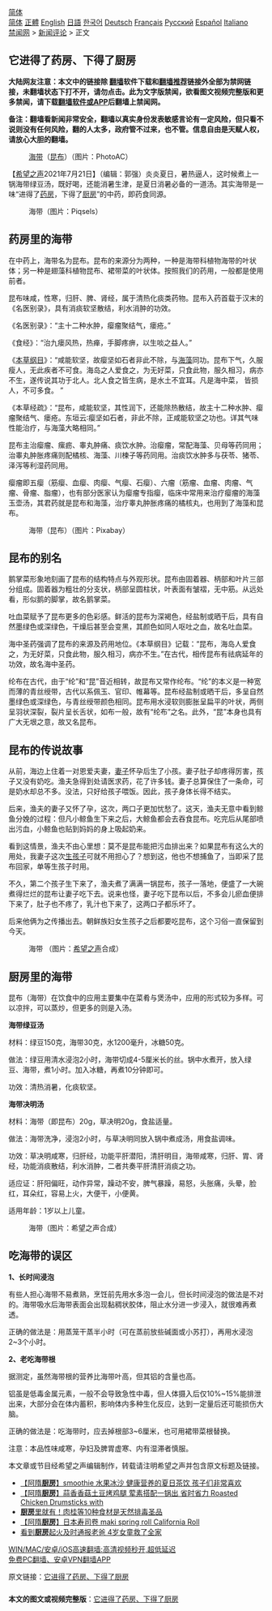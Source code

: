 <!-- 面包屑导航 --> <div class="breadcrumb"><!-- GTranslate: https://gtranslate.io/ -->  <div class="switcher notranslate">  <div class="selected">  <a href="#" onclick="return false;"> 简体</a>  </div>  <div class="option">  <a href="https://www.bannedbook.org" onclick="doGTranslate('zh-CN|zh-CN');jQuery('div.switcher div.selected a').html(jQuery(this).html());return false;" title="简体中文" class="nturl selected"> 简体</a>  <a href="https://www.bannedbook.org/zh-tw/" onclick="doGTranslate('zh-CN|zh-TW');jQuery('div.switcher div.selected a').html(jQuery(this).html());return false;" title="繁體中文" class="nturl"> 正體</a>  <a href="https://www.bannedbook.org/en/" onclick="doGTranslate('zh-CN|en');jQuery('div.switcher div.selected a').html(jQuery(this).html());return false;" title="English" class="nturl"> English</a>  <a href="https://www.bannedbook.org/ja/" onclick="doGTranslate('zh-CN|ja');jQuery('div.switcher div.selected a').html(jQuery(this).html());return false;" title="日本語" class="nturl"> 日語</a>  <a href="https://www.bannedbook.org/ko/" onclick="doGTranslate('zh-CN|ko');jQuery('div.switcher div.selected a').html(jQuery(this).html());return false;" title="한국어" class="nturl"> 한국어</a>  <a href="https://www.bannedbook.org/de/" onclick="doGTranslate('zh-CN|de');jQuery('div.switcher div.selected a').html(jQuery(this).html());return false;" title="Deutsch" class="nturl"> Deutsch</a>  <a href="https://www.bannedbook.org/fr/" onclick="doGTranslate('zh-CN|fr');jQuery('div.switcher div.selected a').html(jQuery(this).html());return false;" title="Français" class="nturl"> Français</a>  <a href="https://www.bannedbook.org/ru/" onclick="doGTranslate('zh-CN|ru');jQuery('div.switcher div.selected a').html(jQuery(this).html());return false;" title="Русский" class="nturl"> Русский</a>  <a href="https://www.bannedbook.org/es/" onclick="doGTranslate('zh-CN|es');jQuery('div.switcher div.selected a').html(jQuery(this).html());return false;" title="Español" class="nturl"> Español</a>  <a href="https://www.bannedbook.org/it/" onclick="doGTranslate('zh-CN|it');jQuery('div.switcher div.selected a').html(jQuery(this).html());return false;" title="Italiano" class="nturl"> Italiano</a>  </div>  </div>      <div class='breadcrumb-sub'><!-- Breadcrumb NavXT 6.3.0 --> <a href="https://www.bannedbook.org/" class="home">禁闻网</a> &gt; <a href="https://www.bannedbook.org/bnews/comments/" class="category">新闻评论</a> &gt; 正文</div></div><h2>它进得了药房、下得了厨房</h2> <p class="notice"><b>大陆网友注意：本文中的链接除 <a href="https://github.com/bannedbook/fanqiang" >翻墙</a>软件下载和<a href="https://github.com/killgcd/justmysocks/blob/master/README.md">翻墙推荐</a>链接外全部为禁网链接，未翻墙状态下打不开，请勿点击。此为文字版禁闻，欲看图文视频完整版和更多禁闻，请下载<a href="https://github.com/bannedbook/fanqiang">翻墙软件或APP</a>后翻墙上禁闻网。</p><p>备注：翻墙看新闻非常安全，翻墙以真实身份发表敏感言论有一定风险，但只看不说则没有任何风险，翻的人太多，政府管不过来，也不管。信息自由是天赋人权，请放心大胆的翻墙。</b></p>  <div class="entry"> <figure> <p><figcaption><a href="https://www.bannedbook.org/bnews/tag/%E6%B5%B7%E5%B8%A6/" class="st_tag internal_tag" rel="tag" title="标签 海带 下的日志">海带</a>（<a href="https://www.bannedbook.org/bnews/tag/%E6%98%86%E5%B8%83/" class="st_tag internal_tag" rel="tag" title="标签 昆布 下的日志">昆布</a>）（图片：PhotoAC）</figcaption></figure> <p>【<span class='wp_keywordlink_affiliate'><a href="https://www.soundofhope.org" title="希望之声" target="_blank">希望之声</a></span>2021年7月21日】（编辑：郭强）炎炎夏日，暑热逼人，这时候煮上一锅海带绿豆汤，既好喝，还能消暑生津，是夏日消暑必备的一道汤。其实海带是一味“进得了<a href="https://www.bannedbook.org/bnews/tag/%E8%8D%AF%E6%88%BF/" class="st_tag internal_tag" rel="tag" title="标签 药房 下的日志">药房</a>，下得了<a href="https://www.bannedbook.org/bnews/tag/%E5%8E%A8%E6%88%BF/" class="st_tag internal_tag" rel="tag" title="标签 厨房 下的日志">厨房</a>”的中药，即药食同源。</p> <figure><figcaption>海带（图片：Piqsels）</figcaption></figure> <h2>药房里的海带</h2> <p>在中药上，海带名为昆布。昆布的来源分为两种，一种是海带科植物海带的叶状体；另一种是翅藻科植物昆布、裙带菜的叶状体。按照我们的药用，一般都是使用前者。</p> <p>昆布味咸，性寒，归肝、脾、肾经，属于清热化痰类药物。昆布入药首载于汉末的《名医别录》，具有消痰软坚散结，利水消肿的功效。</p> <p>《名医别录》：“主十二种水肿，瘿瘤聚结气，瘘疮。”</p> <p>《食经》：“治九瘘风热，热瘅，手脚疼痹，以生啖之益人。”</p> <p>《<a href="https://www.bannedbook.org/bnews/tag/%E6%9C%AC%E8%8D%89%E7%BA%B2%E7%9B%AE/" class="st_tag internal_tag" rel="tag" title="标签 本草纲目 下的日志">本草纲目</a>》：“咸能软坚，故瘿坚如石者非此不除，与<a href="https://www.bannedbook.org/bnews/tag/%E6%B5%B7%E8%97%BB/" class="st_tag internal_tag" rel="tag" title="标签 海藻 下的日志">海藻</a>同功。昆布下气，久服瘦人，无此疾者不可食。海岛之人爱食之，为无好菜，只食此物，服久相习，病亦不生，遂传说其功于北人。北人食之皆生病，是水土不宜耳。凡是海中菜， 皆损人，不可多食。 ”</p> <p>《本草经疏》：“昆布，咸能软坚，其性润下，还能除热散结，故主十二种水肿、瘿瘤聚结气、瘘疮。东垣云∶瘿坚如石者，非此不除，正咸能软坚之功也。详其气味性能治疗，与海藻大略相同。”</p> <p>昆布主治瘿瘤、瘰疬、睾丸肿痛、痰饮水肿。治瘿瘤，常配海藻、贝母等药同用；治睾丸肿胀疼痛则配橘核、海藻、川楝子等药同用。治痰饮水肿多与茯苓、猪苓、泽泻等利湿药同用。</p> <p>瘿瘤即五瘿（筋瘿、血瘿、肉瘿、气瘿、石瘿）、六瘤（筋瘤、血瘤、肉瘤、气瘤、骨瘤、脂瘤），也有部分医家认为瘿瘤专指瘿，临床中常用来治疗瘿瘤的海藻玉壶汤，其君药就是昆布和海藻，治疗睾丸肿胀疼痛的橘核丸，也用到了海藻和昆布。</p> <figure><figcaption>海带（昆布）（图片：Pixabay）</figcaption></figure> <h2>昆布的别名</h2> <p>鹅掌菜形象地刻画了昆布的结构特点与外观形状。昆布由固着器、柄部和叶片三部分组成。固着器为粗壮的分支状，柄部呈圆柱状，叶表面有皱褶，无中筋。从远处看，形似鹅的脚掌，故名鹅掌菜。</p>  <p>吐血菜赋予了昆布更多的色彩感。鲜活的昆布为深褐色，经盐制或晒干后，具有自然墨绿色或深绿色，干燥后甚至会变黑，其颜色如同人呕吐之血，故名吐血菜。</p> <p>海中圣药强调了昆布的来源及药用地位。《本草纲目》记载：“昆布，海岛人爱食之，为无好菜，只食此物，服久相习，病亦不生。”在古代，相传昆布有祛病延年的功效，故名海中圣药。</p> <p>纶布在古代，由于“纶”和“昆”音近相转，故昆布又常作纶布。“纶”的本义是一种宽而薄的青丝绶带，古代以系佩玉、官印、帷幕等。昆布经盐制或晒干后，多呈自然墨绿色或深绿色，与青丝绶带颜色相同。昆布用水浸软则膨胀呈扁平的叶状，两侧呈羽状深裂，裂片呈长舌状，如布一般，故有“纶布”之名。此外，“昆”本身也具有广大无垠之意，故又名昆布。</p> <h2>昆布的传说故事</h2> <p>从前，海边上住着一对恩爱夫妻，<a href="https://www.bannedbook.org/bnews/tag/%e5%a6%bb%e5%ad%90/" class="st_tag internal_tag" rel="tag" title="标签 妻子 下的日志">妻子</a>怀孕后生了小孩。妻子肚子却疼得厉害，孩子又没有奶吃。渔夫急得到处请医求药，花了许多钱。妻子总算保住了一条命，可是奶水却总不多。没法，只好给孩子喂饭。因此，孩子身体长得不结实。</p> <p>后来，渔夫的妻子又怀了孕，这次，两口子更加忧愁了。这天，渔夫无意中看到鲸鱼分娩的过程：但凡小鲸鱼生下来之后，大鲸鱼都会去吞食昆布。吃完后从尾部喷出污血，小鲸鱼也贴到妈妈的身上吸起奶来。</p> <p>看到这情景，渔夫不由心里想：莫不是昆布能把污血排出来？如果昆布有这么大的用处，我妻子这次<a href="https://www.bannedbook.org/bnews/tag/%E7%94%9F%E5%AD%A9%E5%AD%90/" class="st_tag internal_tag" rel="tag" title="标签 生孩子 下的日志">生孩子</a>可就不用担心了？想到这，他也不想捕鱼了，当即采了昆布回家，单等生孩子时用。</p> <p>不久，第二个孩子生下来了，渔夫煮了满满一锅昆布，孩子一落地，便盛了一大碗煮得烂烂的昆布让妻子吃下去。说来也怪，妻子吃下昆布以后，不多会儿瘀血便排下来了，肚子也不疼了，乳汁也下来了，这两口子都乐坏了。</p> <p>后来他俩为之传播出去。朝鲜族妇女生孩子之后都要吃昆布，这个习俗一直保留到今天。</p> <figure><figcaption>海带 （图片：<a href="https://www.bannedbook.org/bnews/tag/%e5%b8%8c%e6%9c%9b%e4%b9%8b%e5%a3%b0/" class="st_tag internal_tag" rel="tag" title="标签 希望之声 下的日志">希望之声</a>合成）</figcaption></figure> <h2>厨房里的海带</h2> <p>昆布（海带）在饮食中的应用主要集中在菜肴与煲汤中，应用的形式较为多样。可以凉拌，可以蒸炒，但更多的则是入汤。</p> <p><strong>海带绿豆汤</strong></p>  <p>材料：绿豆150克，海带30克，水1200毫升，冰糖50克。</p> <p>做法：绿豆用清水浸泡2小时，海带切成4-5厘米长的丝。锅中水煮开，放入绿豆、海带，煮1小时。加入冰糖，再煮10分钟即可。</p> <p>功效：清热消暑，化痰软坚。</p> <p><strong>海带决明汤</strong></p> <p>材料：海带（即昆布）20g，草决明20g，食盐适量。</p> <p>做法：海带洗净，浸泡2小时，与草决明同放入锅中煮成汤，用食盐调味。</p> <p>功效：草决明咸寒，归肝经，功能平肝潜阳，清肝明目，海带咸寒，归肝、胃、肾经，功能消痰散结，利水消肿，二者共奏平肝清肝消痰之功。</p> <p>适应证：肝阳偏旺，动作异常，躁动不安，脾气暴躁，易怒，头胀痛，头晕，脸红，耳朵红，容易上火，大便干，小便黄。</p> <p>适用年龄：1岁以上儿童。</p> <figure><figcaption>海带（图片：希望之声合成）</figcaption></figure> <h2>吃海带的误区</h2> <p><strong>1、长时间浸泡</strong></p>  <p>有些人担心海带不易煮熟，烹饪前先用水多泡一会儿，但长时间浸泡的做法是不对的。海带吸水后海带表面会出现黏稠状胶体，阻止水分进一步浸入，就很难再煮透。</p> <p>正确的做法是：用蒸笼干蒸半小时（可在蒸前放些碱面或小苏打），再用水浸泡2~3个小时。</p> <p><strong>2、老吃海带根</strong></p> <p>据测定，虽然海带根的营养比海带叶高，但其铝的含量也高。</p> <p>铝虽是低毒金属元素，一般不会导致急性中毒，但人体摄入后仅10%~15%能排泄出来，大部分会在体内蓄积，影响体内多种生化反应，达到一定量后还可能损伤大脑。</p> <p>正确的做法是：吃海带时，应去掉根部3~6厘米，也可用裙带菜根替换。</p> <p>注意：本品性味咸寒，孕妇及脾胃虚寒、内有湿滞者慎服。</p> <p>本文章或节目经希望之声编辑制作，转载请注明希望之声并包含原文标题及链接。 </p> <ul class='op-related-articles' title='相关阅读'> <li><a href='https://www.bannedbook.org/bnews/comments/20210714/1586781.html' target='_blank'>【阿隋<b>厨房</b>】smoothie 水果冰沙 健康营养的夏日茶饮 孩子们非常喜欢</a></li> <li><a href='https://www.bannedbook.org/bnews/comments/20210712/1585236.html' target='_blank'>【阿隋<b>厨房</b>】蒜香香菇土豆烤鸡腿 荤素搭配一锅出 省时省力 Roasted Chicken Drumsticks with</a></li> <li><a href='https://www.bannedbook.org/bnews/health/20210709/1583671.html' target='_blank'><b>厨房</b>里就有！肉桂等10种食材是天然排毒圣品</a></li> <li><a href='https://www.bannedbook.org/bnews/comments/20210706/1581694.html' target='_blank'>【阿隋<b>厨房</b>】日本寿司卷 maki spring roll California Roll</a></li> <li><a href='https://www.bannedbook.org/bnews/funmedia/20210702/1579079.html' target='_blank'>看到<b>厨房</b>起火及时通报老爸 4岁女童救了全家</a></li> </ul> <p class="texttj"> <a href="https://github.com/bannedbook/fanqiang/wiki/V2ray%E6%9C%BA%E5%9C%BA" target="_blank">WIN/MAC/安卓/iOS高速翻墙:高清视频秒开,超低延迟</a><br/> <a href="https://github.com/bannedbook/fanqiang/wiki/%E7%A6%81%E9%97%BB%E7%BD%91%E5%AE%89%E5%8D%93%E7%BF%BB%E5%A2%99%E6%96%B0%E9%97%BBAPP" target="_blank">免费PC翻墙、安卓VPN翻墙APP</a></p><p>原文链接：<a class="src_link"  href="https://www.soundofhope.org/post/527171" target="_blank">它进得了药房、下得了厨房</a></p> <a name='sharetosocial'></a>  <div style="margin-bottom:5px;padding-bottom:5px;clear:both"> <div id="archive-pix-1" class="banner-ads"> <!-- AuctionX Display platform tag START --> <div id="26318x728x90x621x_ADSLOT2" clicktrack="%%CLICK_URL_ESC%%"></div> <!-- AuctionX Display platform tag END --> </div> <div id="archive-pix-2" class="banner-ads"> <!-- AuctionX Display platform tag START --> <div id="26315x300x250x621x_ADSLOT2" clicktrack="%%CLICK_URL_ESC%%"></div> <!-- AuctionX Display platform tag END --> </div> </div>  <div id="archive-pix-1" class="banner-ads"> <!-- AuctionX Display platform tag START --> <div id="26318x728x90x621x_ADSLOT3" clicktrack="%%CLICK_URL_ESC%%"></div> <!-- AuctionX Display platform tag END --> </div> <div><b>本文的图文或视频完整版</b>：<a href='https://www.bannedbook.org/bnews/comments/20210722/1591616.html'>它进得了药房、下得了厨房</a></div>  </div><!--END ENTRY--> 